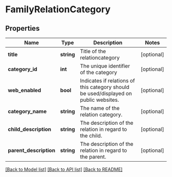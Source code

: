 # FamilyRelationCategory

## Properties
Name | Type | Description | Notes
------------ | ------------- | ------------- | -------------
**title** | **string** | Title of the relationcategory | [optional] 
**category_id** | **int** | The unique identifier of the category | [optional] 
**web_enabled** | **bool** | Indicates if relations of this category should be used/displayed on public websites. | [optional] 
**category_name** | **string** | The name of the relation category. | [optional] 
**child_description** | **string** | The description of the relation in regard to the child. | [optional] 
**parent_description** | **string** | The description of the relation in regard to the parent. | [optional] 

[[Back to Model list]](../../README.md#documentation-for-models) [[Back to API list]](../../README.md#documentation-for-api-endpoints) [[Back to README]](../../README.md)

